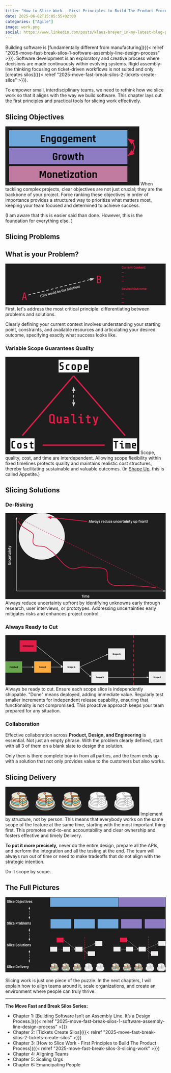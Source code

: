 ```yaml
---
title: "How to Slice Work - First Principles to Build The Product Process"
date: 2025-06-02T15:05:55+02:00
categories: ["Agile"]
image: work.png
social: https://www.linkedin.com/posts/klaus-breyer_in-my-latest-blog-post-i-share-how-to-slice-activity-7335657338063802368-WdnR?
---
```


Building software is [fundamentally different from manufacturing]({{< relref "2025-move-fast-break-silos-1-software-assembly-line-design-process" >}}). Software development is an exploratory and creative process where decisions are made continuously within evolving systems. Rigid assembly-line thinking focusing on ticket-driven workflows is not suited and only [creates silos]({{< relref "2025-move-fast-break-silos-2-tickets-create-silos" >}}).

To empower small, interdisciplinary teams, we need to rethink how we slice work so that it aligns with the way we build software. This chapter lays out the first principles and practical tools for slicing work effectively.

## Slicing Objectives

![objectives.png](objectives.png)
When tackling complex projects, clear objectives are not just crucial; they are the backbone of your project. Force ranking these objectives in order of importance provides a structured way to prioritize what matters most, keeping your team focused and determined to achieve success.

(I am aware that this is easier said than done. However, this is the foundation for everything else. )

## Slicing Problems

## What is your Problem?

![contextoutcome.png](contextoutcome.png)
First, let's address the most critical principle: differentiating between problems and solutions.

Clearly defining your current context involves understanding your starting point, constraints, and available resources and articulating your desired outcome, specifying exactly what success looks like.

### Variable Scope Guarantees Quality

![quality.png](quality.png)
Scope, quality, cost, and time are interdependent. Allowing scope flexibility within fixed timelines protects quality and maintains realistic cost structures, thereby facilitating sustainable and valuable outcomes. (In [Shape Up](https://basecamp.com/shapeup/1.2-chapter-03), this is called Appetite.)

## Slicing Solutions

### De-Risking

![uncertainty.png](uncertainty.png)
Always reduce uncertainty upfront by identifying unknowns early through research, user interviews, or prototypes. Addressing uncertainties early mitigates risks and enhances project control.

### Always Ready to Cut

![scopes.png](scopes.png)
Always be ready to cut. Ensure each scope slice is independently shippable. "Done" means deployed, adding immediate value. Regularly test smaller increments for independent release capability, ensuring that functionality is not compromised. This proactive approach keeps your team prepared for any situation.

### Collaboration

Effective collaboration across **Product, Design, and Engineering** is essential. Not just an empty phrase. With the problem clearly defined, start with all 3 of them on a blank slate to design the solution.

Only then is there complete buy-in from all parties, and the team ends up with a solution that not only provides value to the customers but also works.

## Slicing Delivery

![cake.png](cake.png)
Implement by structure, not by person. This means that everybody works on the same scope of the feature at the same time, starting with the most important thing first. This promotes end-to-end accountability and clear ownership and fosters effective and timely Delivery.

**To put it more precisely,** never do the entire design, prepare all the APIs, and perform the integration and all the testing at the end. The team will always run out of time or need to make tradeoffs that do not align with the strategic intention.

Do it scope by scope.

## The Full Pictures

![work.png](work.png)

Slicing work is just one piece of the puzzle. In the next chapters, I will explain how to align teams around it, scale organizations, and create an environment where people can truly thrive.

---

**The Move Fast and Break Silos Series:**

- Chapter 1: [Building Software Isn’t an Assembly Line. It’s a Design Process.]({{< relref "2025-move-fast-break-silos-1-software-assembly-line-design-process" >}})
- Chapter 2: [Tickets Create Silos]({{< relref "2025-move-fast-break-silos-2-tickets-create-silos" >}})
- Chapter 3: [How to Slice Work - First Principles to Build The Product Process]({{< relref "2025-move-fast-break-silos-3-slicing-work" >}})
- Chapter 4: Aligning Teams
- Chapter 5: Scaling Orgs
- Chapter 6: Emancipating People
